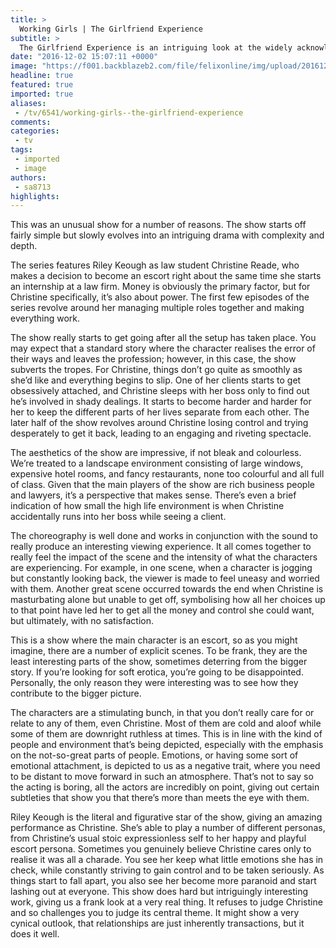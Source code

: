 ```yaml
---
title: >
  Working Girls | The Girlfriend Experience
subtitle: >
  The Girlfriend Experience is an intriguing look at the widely acknowledged problem to student finance and how far people have to go to pay it off. So, does this TV drama do justice to it’s weighty topic?
date: "2016-12-02 15:07:11 +0000"
image: "https://f001.backblazeb2.com/file/felixonline/img/upload/201612021507-felix-15-girlfriend-experience-4.w750.h560.2x.jpg"
headline: true
featured: true
imported: true
aliases:
 - /tv/6541/working-girls--the-girlfriend-experience
comments:
categories:
 - tv
tags:
 - imported
 - image
authors:
 - sa8713
highlights:
---
```


This was an unusual show for a number of reasons. The show starts off fairly simple but slowly evolves into an intriguing drama with complexity and depth.

The series features Riley Keough as law student Christine Reade, who makes a decision to become an escort right about the same time she starts an internship at a law firm. Money is obviously the primary factor, but for Christine specifically, it’s also about power. The first few episodes of the series revolve around her managing multiple roles together and making everything work.

The show really starts to get going after all the setup has taken place. You may expect that a standard story where the character realises the error of their ways and leaves the profession; however, in this case, the show subverts the tropes. For Christine, things don’t go quite as smoothly as she’d like and everything begins to slip. One of her clients starts to get obsessively attached, and Christine sleeps with her boss only to find out he’s involved in shady dealings. It starts to become harder and harder for her to keep the different parts of her lives separate from each other. The later half of the show revolves around Christine losing control and trying desperately to get it back, leading to an engaging and riveting spectacle.

The aesthetics of the show are impressive, if not bleak and colourless. We’re treated to a landscape environment consisting of large windows, expensive hotel rooms, and fancy restaurants, none too colourful and all full of class. Given that the main players of the show are rich business people and lawyers, it’s a perspective that makes sense. There’s even a brief indication of how small the high life environment is when Christine accidentally runs into her boss while seeing a client.

The choreography is well done and works in conjunction with the sound to really produce an interesting viewing experience. It all comes together to really feel the impact of the scene and the intensity of what the characters are experiencing. For example, in one scene, when a character is jogging but constantly looking back, the viewer is made to feel uneasy and worried with them. Another great scene occurred  towards the end when Christine is masturbating alone but unable to get off, symbolising how all her choices up to that point have led her to get all the money and control she could want, but ultimately, with no satisfaction.

This is a show where the main character is an escort, so as you might imagine, there are a number of explicit scenes. To be frank, they are the least interesting parts of the show, sometimes deterring from the bigger story. If you’re looking for soft erotica, you’re going to be disappointed. Personally, the only reason they were interesting was to see how they contribute to the bigger picture.

The characters are a stimulating bunch, in that you don’t really care for or relate to any of them, even Christine. Most of them are cold and aloof while some of them are downright ruthless at times. This is in line with the kind of people and environment that’s being depicted, especially with the emphasis on the not-so-great parts of people. Emotions, or having some sort of emotional attachment, is depicted to us as a negative trait, where you need to be distant to move forward in such an atmosphere. That’s not to say so the acting is boring, all the actors are incredibly on point, giving out certain subtleties that show you that there’s more than meets the eye with them.

Riley Keough is the literal and figurative star of the show, giving an amazing performance as Christine. She’s able to play a number of different personas, from Christine’s usual stoic expressionless self to her happy and playful escort persona. Sometimes you genuinely believe Christine cares only to realise it was all a charade. You see her keep what little emotions she has in check, while constantly striving to gain control and to be taken seriously. As things start to fall apart, you also see her become more paranoid and start lashing out at everyone.
This show does hard but intriguingly interesting work, giving us a frank look at a very real thing. It refuses to judge Christine and so challenges you to judge its central theme. It might show a very cynical outlook, that relationships are just inherently transactions, but it does it well.
